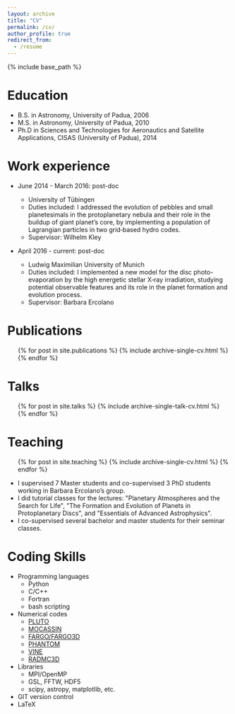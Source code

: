 ```yaml
---
layout: archive
title: "CV"
permalink: /cv/
author_profile: true
redirect_from:
  - /resume
---
```


{% include base_path %}

Education
======
* B.S. in Astronomy, University of Padua, 2006
* M.S. in Astronomy, University of Padua, 2010
* Ph.D in Sciences and Technologies for Aeronautics and Satellite Applications, CISAS (University of Padua), 2014

Work experience
======
* June 2014 - March 2016: post-doc
  * University of Tübingen
  * Duties included: I addressed the evolution of pebbles and small planetesimals in the protoplanetary nebula and their role in the buildup of giant planet’s core, by implementing a population of Lagrangian particles in two grid‐based hydro codes.
  * Supervisor: Wilhelm Kley

* April 2016 - current: post-doc
  * Ludwig Maximilian University of Munich
  * Duties included: I implemented a new model for the disc photo-evaporation by the high energetic stellar X‐ray irradiation, studying potential observable features and its role in the planet formation and evolution process.
  * Supervisor: Barbara Ercolano

Publications
======
  <ul>{% for post in site.publications %}
    {% include archive-single-cv.html %}
  {% endfor %}</ul>
  
Talks
======
  <ul>{% for post in site.talks %}
    {% include archive-single-talk-cv.html %}
  {% endfor %}</ul>
  
Teaching
======
  <ul>{% for post in site.teaching %}
    {% include archive-single-cv.html %}
  {% endfor %}</ul>

* I supervised 7 Master students and co-supervised 3 PhD students working in Barbara Ercolano’s group.
* I did tutorial classes for the lectures: "Planetary Atmospheres and the Search for Life", "The Formation and Evolution of Planets in Protoplanetary
Discs", and "Essentials of Advanced Astrophysics".
* I co-supervised several bachelor and master students for their seminar classes.

Coding Skills
======
* Programming languages
  * Python
  * C/C++
  * Fortran
  * bash scripting
* Numerical codes
  * [PLUTO](http://plutocode.ph.unito.it/)
  * [MOCASSIN](https://mocassin.nebulousresearch.org/)
  * [FARGO/FARGO3D](https://fargo3d.bitbucket.io/)
  * [PHANTOM](https://phantomsph.github.io/)
  * [VINE](https://www.usm.uni-muenchen.de/people/mwetz/Overview.html)
  * [RADMC3D](https://www.ita.uni-heidelberg.de/~dullemond/software/radmc-3d/)
* Libraries
  * MPI/OpenMP
  * GSL, FFTW, HDF5
  * scipy, astropy, matplotlib, etc.
* GIT version control
* LaTeX
